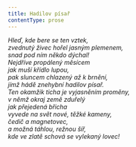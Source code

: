 ```yaml
---
title: Hadilov písař
contentType: prose
---
```


_Hleď, kde bere se ten vztek,  
zvednutý živec hořel jasným plemenem,  
snad pod ním někdo dýchal!  
Nejdříve propálený měsícem  
jak muší křídlo lupou,  
pak sluncem chlazený až k brnění,  
jímž hádě znehybní hadilov písař.  
Ten okamžik ticha je vyjasněním proměny,  
v němž okraj země zduřelý  
jak přejedená břicha  
vyvede na svět nové, těžké kameny,  
čedič a magnetovec,  
a možná táhlou, režnou šíř,  
kde ve zlatě schová se vylekaný lovec!_
